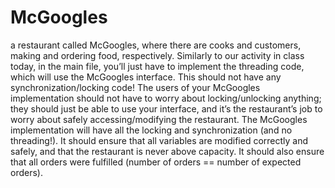 # McGoogles
a restaurant called McGoogles, where there are cooks and customers, making and ordering food, respectively. Similarly to our activity in class today, in the main file, you’ll just have to implement the threading code, which will use the McGoogles interface. This should not have any synchronization/locking code! The users of your McGoogles implementation should not have to worry about locking/unlocking anything; they should just be able to use your interface, and it’s the restaurant’s job to worry about safely accessing/modifying the restaurant.  The McGoogles implementation will have all the locking and synchronization (and no threading!). It should ensure that all variables are modified correctly and safely, and that the restaurant is never above capacity. It should also ensure that all orders were fulfilled (number of orders == number of expected orders).

